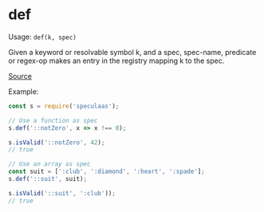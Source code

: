 def
=====

Usage: ```def(k, spec)```

Given a keyword or resolvable symbol k, and a
spec, spec-name, predicate or regex-op makes an entry in the
registry mapping k to the spec.

[Source](https://github.com/mrijk/speculaas/blob/master/lib/def.js)

Example:

```js
const s = require('speculaas');

// Use a function as spec
s.def('::notZero', x => x !== 0);

s.isValid('::notZero', 42);
// true

// Use an array as spec
const suit = [':club', ':diamond', ':heart', ':spade'];
s.def('::suit', suit);

s.isValid('::suit', ':club'));
// true
```
